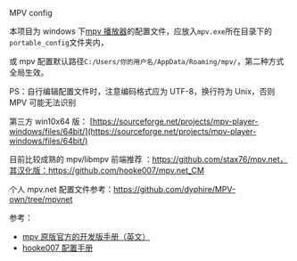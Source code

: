 MPV config

本项目为 windows 下[mpv 播放器](https://github.com/mpv-player/mpv)的配置文件，应放入`mpv.exe`所在目录下的`portable_config`文件夹内，

或 mpv 配置默认路径`C:/Users/你的用户名/AppData/Roaming/mpv/`，第二种方式全局生效。

PS：自行编辑配置文件时，注意编码格式应为 UTF-8，换行符为 Unix，否则 MPV 可能无法识别

第三方 win10x64 版： [https://sourceforge.net/projects/mpv-player-windows/files/64bit/](https://sourceforge.net/projects/mpv-player-windows/files/64bit/)

目前比较成熟的 mpv/libmpv 前端推荐 ：https://github.com/stax76/mpv.net，其汉化版：https://github.com/hooke007/mpv.net_CM

个人 mpv.net 配置文件参考：https://github.com/dyphire/MPV-own/tree/mpvnet

参考：

* [mpv 原版官方的开发版手册（英文）](https://mpv.io/manual/master/)
* [hooke007 配置手册](https://hooke007.github.io/mpv-lazy/mpv.html)

